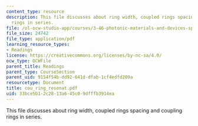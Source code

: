 ```yaml
---
content_type: resource
description: This file discusses about ring width, coupled rings spacing and coupling
  rings in series.
file: /ol-ocw-studio-app/courses/3-46-photonic-materials-and-devices-spring-2006/33bce5b12c2813a645c09dfffb3914ea_cou_ring_resonat.pdf
file_size: 24742
file_type: application/pdf
learning_resource_types:
- Readings
license: https://creativecommons.org/licenses/by-nc-sa/4.0/
ocw_type: OCWFile
parent_title: Readings
parent_type: CourseSection
parent_uid: 9154f54b-dd92-641d-dfab-1cf4edfd209a
resourcetype: Document
title: cou_ring_resonat.pdf
uid: 33bce5b1-2c28-13a6-45c0-9dfffb3914ea
---
```

This file discusses about ring width, coupled rings spacing and coupling rings in series.